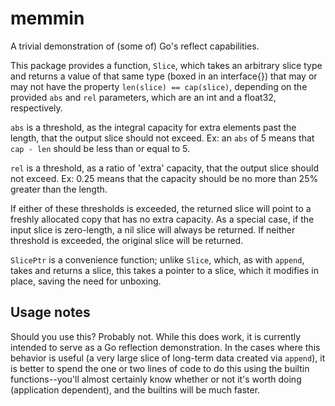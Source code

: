 # memmin

A trivial demonstration of (some of) Go's reflect capabilities.

This package provides a function, `Slice`, which takes an arbitrary slice type
and returns a value of that same type (boxed in an interface{}) that may or may
not have the property `len(slice) == cap(slice)`, depending on the provided
`abs` and `rel` parameters, which are an int and a float32, respectively.

`abs` is a threshold, as the integral capacity for extra elements past the
length, that the output slice should not exceed. Ex: an `abs` of 5 means that
`cap - len` should be less than or equal to 5.

`rel` is a threshold, as a ratio of 'extra' capacity, that the output slice
should not exceed. Ex: 0.25 means that the capacity should be no more than 25%
greater than the length.

If either of these thresholds is exceeded, the returned slice will point to a
freshly allocated copy that has no extra capacity. As a special case, if the
input slice is zero-length, a nil slice will always be returned. If neither
threshold is exceeded, the original slice will be returned.

`SlicePtr` is a convenience function; unlike `Slice`, which, as with `append`,
takes and returns a slice, this takes a pointer to a slice, which it modifies
in place, saving the need for unboxing.

## Usage notes

Should you use this? Probably not. While this does work, it is currently
intended to serve as a Go reflection demonstration. In the cases where this
behavior is useful (a very large slice of long-term data created via `append`),
it is better to spend the one or two lines of code to do this using the builtin
functions--you'll almost certainly know whether or not it's worth doing
(application dependent), and the builtins will be much faster.
